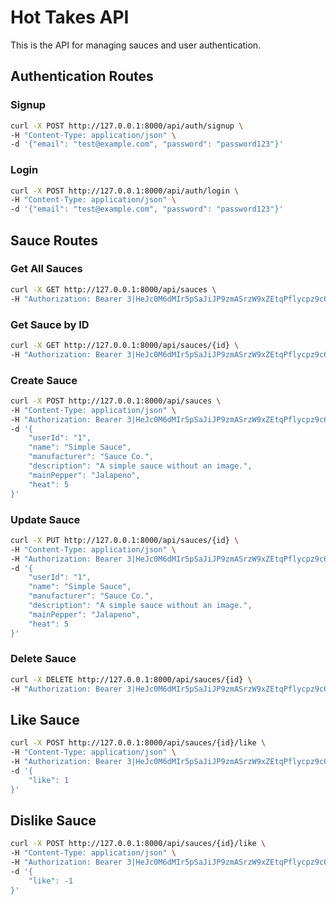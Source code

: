 # Hot Takes API

This is the API for managing sauces and user authentication.

## Authentication Routes

### Signup

```bash
curl -X POST http://127.0.0.1:8000/api/auth/signup \
-H "Content-Type: application/json" \
-d '{"email": "test@example.com", "password": "password123"}'
```

### Login

```bash
curl -X POST http://127.0.0.1:8000/api/auth/login \
-H "Content-Type: application/json" \
-d '{"email": "test@example.com", "password": "password123"}'
```

## Sauce Routes

### Get All Sauces

```bash
curl -X GET http://127.0.0.1:8000/api/sauces \
-H "Authorization: Bearer 3|HeJc0M6dMIr5pSaJiJP9zmASrzW9xZEtqPflycpz9c6af386"
```

### Get Sauce by ID

```bash
curl -X GET http://127.0.0.1:8000/api/sauces/{id} \
-H "Authorization: Bearer 3|HeJc0M6dMIr5pSaJiJP9zmASrzW9xZEtqPflycpz9c6af386"
```

### Create Sauce

```bash
curl -X POST http://127.0.0.1:8000/api/sauces \
-H "Content-Type: application/json" \
-H "Authorization: Bearer 3|HeJc0M6dMIr5pSaJiJP9zmASrzW9xZEtqPflycpz9c6af386" \
-d '{
    "userId": "1",
    "name": "Simple Sauce",
    "manufacturer": "Sauce Co.",
    "description": "A simple sauce without an image.",
    "mainPepper": "Jalapeno",
    "heat": 5
}'
```

### Update Sauce

```bash
curl -X PUT http://127.0.0.1:8000/api/sauces/{id} \
-H "Content-Type: application/json" \
-H "Authorization: Bearer 3|HeJc0M6dMIr5pSaJiJP9zmASrzW9xZEtqPflycpz9c6af386" \
-d '{
    "userId": "1",
    "name": "Simple Sauce",
    "manufacturer": "Sauce Co.",
    "description": "A simple sauce without an image.",
    "mainPepper": "Jalapeno",
    "heat": 5
}'
```

### Delete Sauce

```bash
curl -X DELETE http://127.0.0.1:8000/api/sauces/{id} \
-H "Authorization: Bearer 3|HeJc0M6dMIr5pSaJiJP9zmASrzW9xZEtqPflycpz9c6af386"
```

## Like Sauce

```bash
curl -X POST http://127.0.0.1:8000/api/sauces/{id}/like \
-H "Content-Type: application/json" \
-H "Authorization: Bearer 3|HeJc0M6dMIr5pSaJiJP9zmASrzW9xZEtqPflycpz9c6af386" \
-d '{
    "like": 1
}'
```

## Dislike Sauce

```bash
curl -X POST http://127.0.0.1:8000/api/sauces/{id}/like \
-H "Content-Type: application/json" \
-H "Authorization: Bearer 3|HeJc0M6dMIr5pSaJiJP9zmASrzW9xZEtqPflycpz9c6af386" \
-d '{
    "like": -1
}'
```